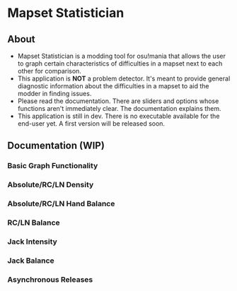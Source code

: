 # Mapset Statistician

## About
- Mapset Statistician is a modding tool for osu!mania that allows the user to graph certain characteristics of difficulties in a mapset next to each other for comparison.
- This application is **NOT** a problem detector. It's meant to provide general diagnostic information about the difficulties in a mapset to aid the modder in finding issues.
- Please read the documentation. There are sliders and options whose functions aren't immediately clear. The documentation explains them.
- This application is still in dev. There is no executable available for the end-user yet. A first version will be released soon.

## Documentation (WIP)

### Basic Graph Functionality

### Absolute/RC/LN Density

### Absolute/RC/LN Hand Balance

### RC/LN Balance

### Jack Intensity

### Jack Balance

### Asynchronous Releases
